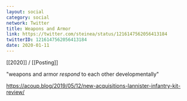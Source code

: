 ```yaml
---
layout: social
category: social
network: Twitter
title: Weapons and Armor
link: https://twitter.com/steinea/status/1216147562056413184
twitterID: 1216147562056413184
date: 2020-01-11
---
```


[[2020]] / [[Posting]]

"weapons and armor *respond* to each other developmentally"

<https://acoup.blog/2019/05/12/new-acquisitions-lannister-infantry-kit-review/>
